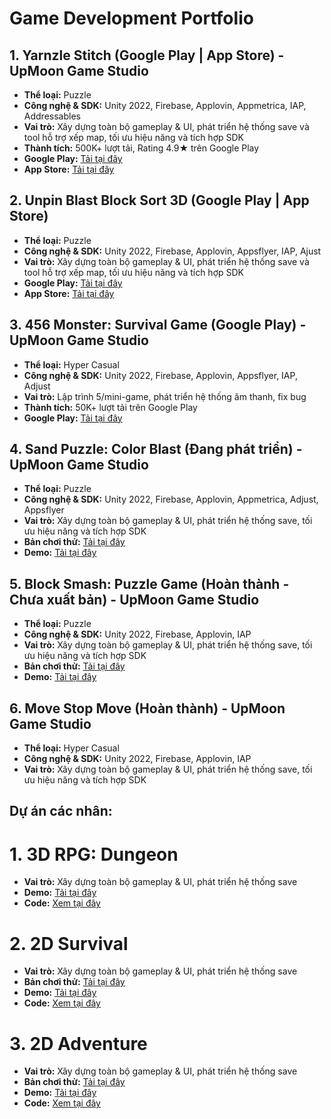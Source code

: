 # Game Development Portfolio
## 1. Yarnzle Stitch (Google Play | App Store) - UpMoon Game Studio
- **Thể loại:**  Puzzle
- **Công nghệ & SDK:** Unity 2022, Firebase, Applovin, Appmetrica, IAP, Addressables
- **Vai trò:** Xây dựng toàn bộ gameplay & UI, phát triển hệ thống save và tool hỗ trợ xếp map, tối ưu hiệu năng và tích hợp SDK
- **Thành tích:** 500K+ lượt tải, Rating 4.9★ trên Google Play
- **Google Play:** [Tải tại đây](https://play.google.com/store/apps/details?id=com.vgf.negaxy.yarnzle.stitch&hl=en)
- **App Store:** [Tải tại đây](https://apps.apple.com/vn/app/yarnzle-stitch/id6745729468)
## 2. Unpin Blast Block Sort 3D (Google Play | App Store)
- **Thể loại:**  Puzzle
- **Công nghệ & SDK:** Unity 2022, Firebase, Applovin, Appsflyer, IAP, Ajust
- **Vai trò:** Xây dựng toàn bộ gameplay & UI, phát triển hệ thống save và tool hỗ trợ xếp map, tối ưu hiệu năng và tích hợp SDK
- **Google Play:** [Tải tại đây](https://play.google.com/store/apps/details?id=com.unpin.blast.blocks.sort3d&hl=en)
- **App Store:** [Tải tại đây](https://apps.apple.com/us/app/unpin-blast-block-sort-3d/id6743121152?l=en)
## 3. 456 Monster: Survival Game (Google Play) - UpMoon Game Studio
- **Thể loại:** Hyper Casual  
- **Công nghệ & SDK:** Unity 2022, Firebase, Applovin, Appsflyer, IAP, Adjust  
- **Vai trò:** Lập trình 5/mini-game, phát triển hệ thống âm thanh, fix bug  
- **Thành tích:** 50K+ lượt tải trên Google Play  
- **Google Play:** [Tải tại đây](https://play.google.com/store/apps/details?id=com.pub.um.quick.game100.monsters&hl=en)
## 4. Sand Puzzle: Color Blast (Đang phát triển) - UpMoon Game Studio
- **Thể loại:** Puzzle
- **Công nghệ & SDK:** Unity 2022, Firebase, Applovin, Appmetrica, Adjust, Appsflyer
- **Vai trò:** Xây dựng toàn bộ gameplay & UI, phát triển hệ thống save, tối ưu hiệu năng và tích hợp SDK
- **Bản chơi thử:** [Tải tại đây](https://drive.google.com/file/d/1pV4dYMvLD3jPe5u_jHI0iX4t74kA5xLS/view?usp=sharing)
- **Demo:** [Tải tại đây](https://youtu.be/sbVuJMyoWCU?si=ypmU2hOz7Dmsr3po)
## 5. Block Smash: Puzzle Game (Hoàn thành - Chưa xuất bản) - UpMoon Game Studio
- **Thể loại:** Puzzle
- **Công nghệ & SDK:** Unity 2022, Firebase, Applovin, IAP
- **Vai trò:** Xây dựng toàn bộ gameplay & UI, phát triển hệ thống save, tối ưu hiệu năng và tích hợp SDK  
- **Bản chơi thử:** [Tải tại đây](https://drive.google.com/file/d/1xHKUVnPSCQCK__PdaZF4qj6tbATKKHOB/view?usp=sharing)
- **Demo:** [Tải tại đây](https://youtu.be/Di_uaUXhH0Q?si=FakVyIxYD-Sx2swz)
## 6. Move Stop Move (Hoàn thành) - UpMoon Game Studio
- **Thể loại:** Hyper Casual
- **Công nghệ & SDK:** Unity 2022, Firebase, Applovin, IAP
- **Vai trò:** Xây dựng toàn bộ gameplay & UI, phát triển hệ thống save, tối ưu hiệu năng và tích hợp SDK  
## Dự án các nhân:
# 1. 3D RPG: Dungeon
- **Vai trò:** Xây dựng toàn bộ gameplay & UI, phát triển hệ thống save
- **Demo:** [Tải tại đây](https://www.youtube.com/watch?v=HiJi1FfGGH4)
- **Code:** [Xem tại đây](https://github.com/NMinhhh/RPG-Project.git)
# 2. 2D Survival
- **Vai trò:** Xây dựng toàn bộ gameplay & UI, phát triển hệ thống save
- **Bản chơi thử:** [Tải tại đây](https://nhatminhhhhh.itch.io/game2d)
- **Demo:** [Tải tại đây](https://www.youtube.com/watch?v=_byMjpddU24)
- **Code:** [Xem tại đây](https://github.com/NMinhhh/Knight-2D.git)
# 3. 2D Adventure
- **Vai trò:** Xây dựng toàn bộ gameplay & UI, phát triển hệ thống save
- **Bản chơi thử:** [Tải tại đây](https://drive.google.com/file/d/13p7xAds3Sv7MRYm8Q6BjritD74568y7_/view?usp=sharing)
- **Demo:** [Tải tại đây](https://youtu.be/zFzDOCZjxzU)
- **Code:** [Xem tại đây](https://github.com/NMinhhh/First-Project.git)
